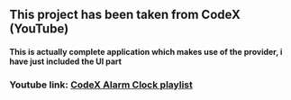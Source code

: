 ## This project has been taken from CodeX (YouTube)

#### This is actually complete application which makes use of the provider, i have just included the UI part

### Youtube link: [CodeX Alarm Clock playlist](https://www.youtube.com/playlist?list=PL3wGb9_yWsvKfjFgXntI_uxUV7R0L0Act)
